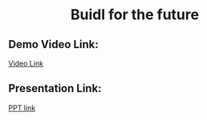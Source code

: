 <h1 align="center"> Buidl for the future </h1>
<p align="center">
</p>

## Demo Video Link:
  <a href="https://youtu.be/xEVL1sQNLLY">Video Link</a>
  
## Presentation Link:
  <a href="https://www.canva.com/design/DAFeO3V6Tu4/TC3o8CSwz_6thCp3k2YL-g/view?utm_content=DAFeO3V6Tu4&utm_campaign=designshare&utm_medium=link2&utm_source=sharebutton"> PPT link  </a>
